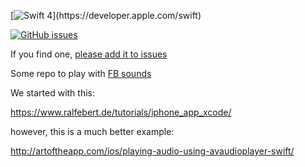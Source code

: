 [![Swift 4](https://img.shields.io/badge/swift4-compatible-4BC51D.svg?style=flat")](https://developer.apple.com/swift)

[![GitHub issues](https://img.shields.io/github/issues/genedelisa/AVFoundationPlay.svg)](https://github.com/genedelisa/AVFoundationPlay/issues)

If you find one, [please add it to issues](https://github.com/genedelisa/AVFoundationPlay/issues)


Some repo to play with [FB sounds](https://facebook.design/soundkit)

We started with this:

https://www.ralfebert.de/tutorials/iphone_app_xcode/


however, this is a much better example:

http://artoftheapp.com/ios/playing-audio-using-avaudioplayer-swift/
